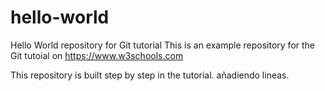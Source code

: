 # hello-world
Hello World repository for Git tutorial
This is an example repository for the Git tutoial on https://www.w3schools.com

This repository is built step by step in the tutorial.
añadiendo lineas.
